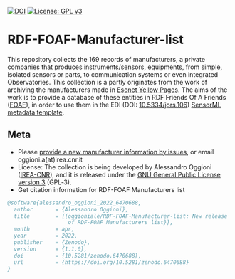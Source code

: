 [![DOI](https://zenodo.org/badge/DOI/10.5281/zenodo.3247545.svg)](https://doi.org/10.5281/zenodo.3247545) [![License: GPL v3](https://img.shields.io/badge/License-GPL%20v3-blue.svg)](http://www.gnu.org/licenses/gpl-3.0)

RDF-FOAF-Manufacturer-list
==========================

This repository collects the 169 records of manufacturers, a private companies that produces instruments/sensors, equipments, from simple, isolated sensors or parts, to communication systems or even integrated Observatories.
This collection is a partly originates from the work of archiving the manufacturers made in [Esonet Yellow Pages](https://www.esonetyellowpages.com). The aims of the work is to provide a database of these entities in RDF Friends Of A Friends ([FOAF](http://xmlns.com/foaf/spec/)), in order to use them in the EDI (DOI: [10.5334/jors.106](http://dx.doi.org/10.5334/jors.106)) [SensorML metadata template](http://edidemo.get-it.it/dist/SensorML20_lightweight.html).


## Meta

* Please [provide a new manufacturer information by issues](https://github.com/oggioniale/RDF-FOAF-Manufacturer-list/issues), or email oggioni.a(at)irea.cnr.it
* License: The collection is being developed by Alessandro Oggioni ([IREA-CNR](http://www.irea.cnr.it)), and it is released under the [GNU General Public License version 3](https://www.gnu.org/licenses/gpl-3.0.html) (GPL‑3).
* Get citation information for RDF-FOAF Manufacturers list

``` bibtex
@software{alessandro_oggioni_2022_6470688,
  author       = {Alessandro Oggioni},
  title        = {{oggioniale/RDF-FOAF-Manufacturer-list: New release 
                   of RDF-FOAF Manufacturers list}},
  month        = apr,
  year         = 2022,
  publisher    = {Zenodo},
  version      = {1.1.0},
  doi          = {10.5281/zenodo.6470688},
  url          = {https://doi.org/10.5281/zenodo.6470688}
}
```
